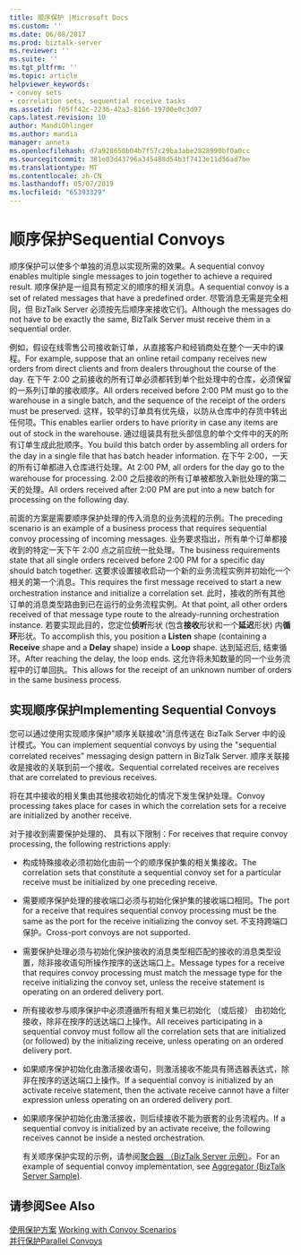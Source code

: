 ```yaml
---
title: 顺序保护 |Microsoft Docs
ms.custom: ''
ms.date: 06/08/2017
ms.prod: biztalk-server
ms.reviewer: ''
ms.suite: ''
ms.tgt_pltfrm: ''
ms.topic: article
helpviewer_keywords:
- convoy sets
- correlation sets, sequential receive tasks
ms.assetid: f05ff42c-2236-42a3-8166-19700e0c3d97
caps.latest.revision: 10
author: MandiOhlinger
ms.author: mandia
manager: anneta
ms.openlocfilehash: d7a928650b04b7f57c29ba3abe2828990bf0a0cc
ms.sourcegitcommit: 381e83d43796a345488d54b3f7413e11d56ad7be
ms.translationtype: MT
ms.contentlocale: zh-CN
ms.lasthandoff: 05/07/2019
ms.locfileid: "65393329"
---
```

# <a name="sequential-convoys"></a><span data-ttu-id="d862a-102">顺序保护</span><span class="sxs-lookup"><span data-stu-id="d862a-102">Sequential Convoys</span></span>
<span data-ttu-id="d862a-103">顺序保护可以使多个单独的消息以实现所需的效果。</span><span class="sxs-lookup"><span data-stu-id="d862a-103">A sequential convoy enables multiple single messages to join together to achieve a required result.</span></span> <span data-ttu-id="d862a-104">顺序保护是一组具有预定义的顺序的相关消息。</span><span class="sxs-lookup"><span data-stu-id="d862a-104">A sequential convoy is a set of related messages that have a predefined order.</span></span> <span data-ttu-id="d862a-105">尽管消息无需是完全相同，但 BizTalk Server 必须按先后顺序来接收它们。</span><span class="sxs-lookup"><span data-stu-id="d862a-105">Although the messages do not have to be exactly the same, BizTalk Server must receive them in a sequential order.</span></span>  
  
 <span data-ttu-id="d862a-106">例如，假设在线零售公司接收新订单，从直接客户和经销商处在整个一天中的课程。</span><span class="sxs-lookup"><span data-stu-id="d862a-106">For example, suppose that an online retail company receives new orders from direct clients and from dealers throughout the course of the day.</span></span> <span data-ttu-id="d862a-107">在下午 2:00 之前接收的所有订单必须都转到单个批处理中的仓库，必须保留的一系列订单的接收顺序。</span><span class="sxs-lookup"><span data-stu-id="d862a-107">All orders received before 2:00 PM must go to the warehouse in a single batch, and the sequence of the receipt of the orders must be preserved.</span></span> <span data-ttu-id="d862a-108">这样，较早的订单具有优先级，以防从仓库中的存货中转出任何项。</span><span class="sxs-lookup"><span data-stu-id="d862a-108">This enables earlier orders to have priority in case any items are out of stock in the warehouse.</span></span> <span data-ttu-id="d862a-109">通过组装具有批头部信息的单个文件中的天的所有订单生成此批顺序。</span><span class="sxs-lookup"><span data-stu-id="d862a-109">You build this batch order by assembling all orders for the day in a single file that has batch header information.</span></span> <span data-ttu-id="d862a-110">在下午 2:00，一天的所有订单都进入仓库进行处理。</span><span class="sxs-lookup"><span data-stu-id="d862a-110">At 2:00 PM, all orders for the day go to the warehouse for processing.</span></span> <span data-ttu-id="d862a-111">2:00 之后接收的所有订单被都放入新批处理的第二天的处理。</span><span class="sxs-lookup"><span data-stu-id="d862a-111">All orders received after 2:00 PM are put into a new batch for processing on the following day.</span></span>  
  
 <span data-ttu-id="d862a-112">前面的方案是需要顺序保护处理的传入消息的业务流程的示例。</span><span class="sxs-lookup"><span data-stu-id="d862a-112">The preceding scenario is an example of a business process that requires sequential convoy processing of incoming messages.</span></span> <span data-ttu-id="d862a-113">业务要求指出，所有单个订单都接收到的特定一天下午 2:00 点之前应统一批处理。</span><span class="sxs-lookup"><span data-stu-id="d862a-113">The business requirements state that all single orders received before 2:00 PM for a specific day should batch together.</span></span> <span data-ttu-id="d862a-114">这要求设置接收启动一个新的业务流程实例并初始化一个相关的第一个消息。</span><span class="sxs-lookup"><span data-stu-id="d862a-114">This requires the first message received to start a new orchestration instance and initialize a correlation set.</span></span> <span data-ttu-id="d862a-115">此时，接收的所有其他订单的消息类型路由到已在运行的业务流程实例。</span><span class="sxs-lookup"><span data-stu-id="d862a-115">At that point, all other orders received of that message type route to the already-running orchestration instance.</span></span> <span data-ttu-id="d862a-116">若要实现此目的，您定位**侦听**形状 (包含**接收**形状和一个**延迟**形状) 内**循环**形状。</span><span class="sxs-lookup"><span data-stu-id="d862a-116">To accomplish this, you position a **Listen** shape (containing a **Receive** shape and a **Delay** shape) inside a **Loop** shape.</span></span> <span data-ttu-id="d862a-117">达到延迟后, 结束循环。</span><span class="sxs-lookup"><span data-stu-id="d862a-117">After reaching the delay, the loop ends.</span></span> <span data-ttu-id="d862a-118">这允许将未知数量的同一个业务流程中的订单回执。</span><span class="sxs-lookup"><span data-stu-id="d862a-118">This allows for the receipt of an unknown number of orders in the same business process.</span></span>  
  
## <a name="implementing-sequential-convoys"></a><span data-ttu-id="d862a-119">实现顺序保护</span><span class="sxs-lookup"><span data-stu-id="d862a-119">Implementing Sequential Convoys</span></span>  
 <span data-ttu-id="d862a-120">您可以通过使用实现顺序保护"顺序关联接收"消息传送在 BizTalk Server 中的设计模式。</span><span class="sxs-lookup"><span data-stu-id="d862a-120">You can implement sequential convoys by using the "sequential correlated receives" messaging design pattern in BizTalk Server.</span></span> <span data-ttu-id="d862a-121">顺序关联接收是接收的关联到前一个接收。</span><span class="sxs-lookup"><span data-stu-id="d862a-121">Sequential correlated receives are receives that are correlated to previous receives.</span></span>  
  
 <span data-ttu-id="d862a-122">将在其中接收的相关集由其他接收初始化的情况下发生保护处理。</span><span class="sxs-lookup"><span data-stu-id="d862a-122">Convoy processing takes place for cases in which the correlation sets for a receive are initialized by another receive.</span></span>  
  
 <span data-ttu-id="d862a-123">对于接收到需要保护处理的、 具有以下限制：</span><span class="sxs-lookup"><span data-stu-id="d862a-123">For receives that require convoy processing, the following restrictions apply:</span></span>  
  
- <span data-ttu-id="d862a-124">构成特殊接收必须初始化由前一个的顺序保护集的相关集接收。</span><span class="sxs-lookup"><span data-stu-id="d862a-124">The correlation sets that constitute a sequential convoy set for a particular receive must be initialized by one preceding receive.</span></span>  
  
- <span data-ttu-id="d862a-125">需要顺序保护处理的接收端口必须与初始化保护集的接收端口相同。</span><span class="sxs-lookup"><span data-stu-id="d862a-125">The port for a receive that requires sequential convoy processing must be the same as the port for the receive initializing the convoy set.</span></span> <span data-ttu-id="d862a-126">不支持跨端口保护。</span><span class="sxs-lookup"><span data-stu-id="d862a-126">Cross-port convoys are not supported.</span></span>  
  
- <span data-ttu-id="d862a-127">需要保护处理必须与初始化保护接收的消息类型相匹配的接收的消息类型设置，除非接收语句所操作按序的送达端口上。</span><span class="sxs-lookup"><span data-stu-id="d862a-127">Message types for a receive that requires convoy processing must match the message type for the receive initializing the convoy set, unless the receive statement is operating on an ordered delivery port.</span></span>  
  
- <span data-ttu-id="d862a-128">所有接收参与顺序保护中必须遵循所有相关集已初始化 （或后接） 由初始化接收，除非在按序的送达端口上操作。</span><span class="sxs-lookup"><span data-stu-id="d862a-128">All receives participating in a sequential convoy must follow all the correlation sets that are initialized (or followed) by the initializing receive, unless operating on an ordered delivery port.</span></span>  
  
- <span data-ttu-id="d862a-129">如果顺序保护初始化由激活接收语句，则激活接收不能具有筛选器表达式，除非在按序的送达端口上操作。</span><span class="sxs-lookup"><span data-stu-id="d862a-129">If a sequential convoy is initialized by an activate receive statement, then the activate receive cannot have a filter expression unless operating on an ordered delivery port.</span></span>  
  
- <span data-ttu-id="d862a-130">如果顺序保护初始化由激活接收，则后续接收不能为嵌套的业务流程内。</span><span class="sxs-lookup"><span data-stu-id="d862a-130">If a sequential convoy is initialized by an activate receive, the following receives cannot be inside a nested orchestration.</span></span>  
  
  <span data-ttu-id="d862a-131">有关顺序保护实现的示例，请参阅[聚合器 （BizTalk Server 示例）](../core/aggregator-biztalk-server-sample.md)。</span><span class="sxs-lookup"><span data-stu-id="d862a-131">For an example of sequential convoy implementation, see [Aggregator (BizTalk Server Sample)](../core/aggregator-biztalk-server-sample.md).</span></span>  
  
## <a name="see-also"></a><span data-ttu-id="d862a-132">请参阅</span><span class="sxs-lookup"><span data-stu-id="d862a-132">See Also</span></span>  
 <span data-ttu-id="d862a-133">[使用保护方案](../core/working-with-convoy-scenarios.md) </span><span class="sxs-lookup"><span data-stu-id="d862a-133">[Working with Convoy Scenarios](../core/working-with-convoy-scenarios.md) </span></span>  
 [<span data-ttu-id="d862a-134">并行保护</span><span class="sxs-lookup"><span data-stu-id="d862a-134">Parallel Convoys</span></span>](../core/parallel-convoys.md)